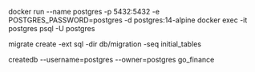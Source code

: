 docker run --name postgres -p 5432:5432 -e POSTGRES_PASSWORD=postgres -d postgres:14-alpine
docker exec -it postgres psql -U postgres

migrate create -ext sql -dir db/migration -seq initial_tables

createdb --username=postgres --owner=postgres go_finance
